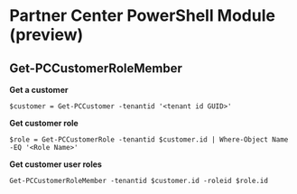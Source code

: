 # Partner Center PowerShell Module (preview) #

## Get-PCCustomerRoleMember ##

**Get a customer**

    $customer = Get-PCCustomer -tenantid '<tenant id GUID>'

**Get customer role**

    $role = Get-PCCustomerRole -tenantid $customer.id | Where-Object Name -EQ '<Role Name>' 

**Get customer user roles**

    Get-PCCustomerRoleMember -tenantid $customer.id -roleid $role.id


